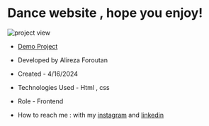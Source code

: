 # Dance website , hope you enjoy!

![project view](https://github.com/Alireza-foroutan/Dance/assets/166135683/b3fdcdb8-faf6-40b2-8240-0e4afa738cdb)

- [Demo Project](https://alireza-foroutan.github.io/Dance/)

- Developed by Alireza Foroutan

- Created - 4/16/2024

- Technologies Used - Html , css 

- Role - Frontend

- How to reach me : with my [instagram](https://instagram.com/alireza_foroutan_web) and [linkedin](www.linkedin.com/in/alireza-foroutan-90a893302)


